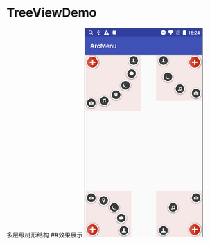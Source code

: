 # TreeViewDemo
多层级树形结构
##效果展示
![这里写图片描述](https://github.com/zwb1992/ArcMenu/blob/master/ArcMenu/images/arcmenu.png)